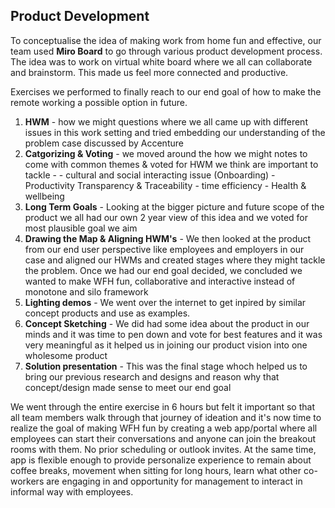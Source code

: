 ## Product Development

To conceptualise the idea of making work from home fun and effective, our team used **Miro Board** to go through various product development process. 
The idea was to work on virtual white board where we all can collaborate and brainstorm. This made us feel more connected and productive.

Exercises we performed to finally reach to our end goal of how to make the remote working a possible option in future.

1. **HWM** - how we might questions where we all came up with different issues in this work setting and tried embedding our understanding of the problem case discussed by Accenture
2. **Catgorizing & Voting** - we moved around the how we might notes to come with common themes & voted for HWM we think are important to tackle -
        - cultural and social interacting issue (Onboarding)
        - Productivity Transparency & Traceability 
        - time efficiency
        - Health & wellbeing
3. **Long Term Goals** - Looking at the bigger picture and future scope of the product we all had our own 2 year view of this idea and we voted for most plausible goal we aim
4. **Drawing the Map & Aligning HWM's** - We then looked at the product from our end user perspective like employees and employers in our case and aligned our HWMs and created 
   stages where they might tackle the problem. Once we had our end goal decided, we concluded we wanted to make WFH fun, collaborative and interactive instead of monotone and 
   silo framework
5. **Lighting demos** - We went over the internet to get inpired by similar concept products and use as examples.
6. **Concept Sketching** - We did had some idea about the product in our minds and it was time to pen down and vote for best features and it was very meaningful as it helped us 
   in joining our product vision into one wholesome product
7. **Solution presentation** - This was the final stage whoch helped us to bring our previous research and designs and reason why that concept/design made sense to meet our end goal

We went through the entire exercise in 6 hours but felt it important so that all team members walk through that journey of ideation and it's now time to realize the goal
of making WFH fun by creating a web app/portal where all employees can start their conversations and anyone can join the breakout rooms with them. No prior scheduling 
or outlook invites. At the same time, app is flexible enough to provide personalize experience to remain about coffee breaks, movement when sitting for long hours,
learn what other co-workers are engaging in and opportunity for management to interact in informal way with employees.
